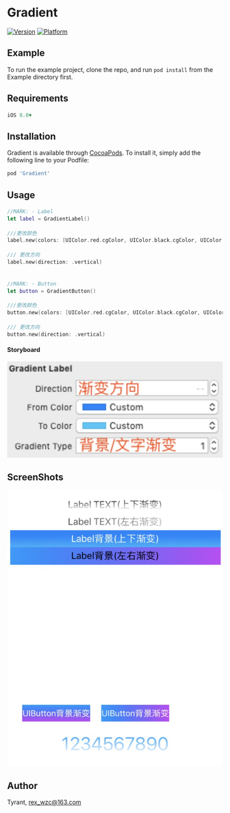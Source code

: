 # Gradient

[![Version](https://img.shields.io/cocoapods/v/Gradient.svg?style=flat)](https://cocoapods.org/pods/Gradient)
[![Platform](https://img.shields.io/cocoapods/p/Gradient.svg?style=flat)](https://cocoapods.org/pods/Gradient)

## Example

To run the example project, clone the repo, and run `pod install` from the Example directory first.

## Requirements
```ruby
iOS 8.0+
```

## Installation

Gradient is available through [CocoaPods](https://cocoapods.org). To install
it, simply add the following line to your Podfile:

```ruby
pod 'Gradient'
```



## Usage



```swift
//MARK: - Label
let label = GradientLabel()

///更改颜色
label.new(colors: [UIColor.red.cgColor, UIColor.black.cgColor, UIColor.white.cgColor])

/// 更改方向
label.new(direction: .vertical)


//MARK: - Button
let button = GradientButton()

///更改颜色
button.new(colors: [UIColor.red.cgColor, UIColor.black.cgColor, UIColor.white.cgColor])

/// 更改方向
button.new(direction: .vertical)
```





#### Storyboard

![Usage_1](usage_1.jpg)



## ScreenShots

![ScreenShots](screenshots_1.jpg)

## Author

Tyrant, rex_wzc@163.com


